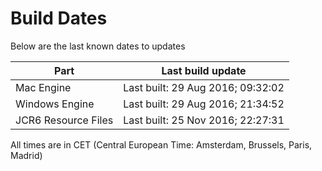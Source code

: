 # Build Dates

Below are the last known dates to updates

Part | Last build update
-----|-----
Mac Engine | Last built: 29 Aug 2016; 09:32:02
Windows Engine | Last built: 29 Aug 2016; 21:34:52
JCR6 Resource Files | Last built: 25 Nov 2016; 22:27:31
All times are in CET (Central European Time: Amsterdam, Brussels, Paris, Madrid)



